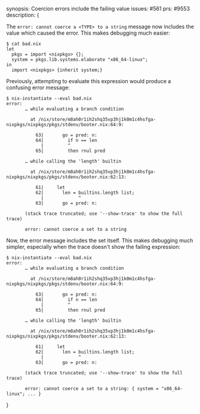 synopsis: Coercion errors include the failing value
issues: #561
prs: #9553
description: {

The `error: cannot coerce a <TYPE> to a string` message now includes the value
which caused the error. This makes debugging much easier:

```
$ cat bad.nix
let
  pkgs = import <nixpkgs> {};
  system = pkgs.lib.systems.elaborate "x86_64-linux";
in
  import <nixpkgs> {inherit system;}
```

Previously, attempting to evaluate this expression would produce a confusing error message:

```
$ nix-instantiate --eval bad.nix
error:
       … while evaluating a branch condition

         at /nix/store/m8ah0r1ih2shq35vp3hj1k0m1c4hsfga-nixpkgs/nixpkgs/pkgs/stdenv/booter.nix:64:9:

           63|       go = pred: n:
           64|         if n == len
             |         ^
           65|         then rnul pred

       … while calling the 'length' builtin

         at /nix/store/m8ah0r1ih2shq35vp3hj1k0m1c4hsfga-nixpkgs/nixpkgs/pkgs/stdenv/booter.nix:62:13:

           61|     let
           62|       len = builtins.length list;
             |             ^
           63|       go = pred: n:

       (stack trace truncated; use '--show-trace' to show the full trace)

       error: cannot coerce a set to a string
```

Now, the error message includes the set itself. This makes debugging much
simpler, especially when the trace doesn't show the failing expression:

```
$ nix-instantiate --eval bad.nix
error:
       … while evaluating a branch condition

         at /nix/store/m8ah0r1ih2shq35vp3hj1k0m1c4hsfga-nixpkgs/nixpkgs/pkgs/stdenv/booter.nix:64:9:

           63|       go = pred: n:
           64|         if n == len
             |         ^
           65|         then rnul pred

       … while calling the 'length' builtin

         at /nix/store/m8ah0r1ih2shq35vp3hj1k0m1c4hsfga-nixpkgs/nixpkgs/pkgs/stdenv/booter.nix:62:13:

           61|     let
           62|       len = builtins.length list;
             |             ^
           63|       go = pred: n:

       (stack trace truncated; use '--show-trace' to show the full trace)

       error: cannot coerce a set to a string: { system = "x86_64-linux"; ... }
```

}
